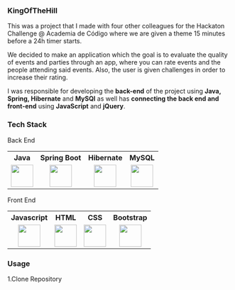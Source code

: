 ### KingOfTheHill

This was a project that I made with four other colleagues for the Hackaton Challenge @ Academia de Código where we are given a theme 15 minutes before a 24h timer starts. 
<p>We decided to make an application which the goal is to evaluate the quality of events and parties through an app, where you can rate events and the people attending said events. Also, the user is given challenges in order to increase their rating.</p>
<p>I was responsible for developing the <b>back-end</b> of the project using <b>Java, Spring, Hibernate</b> and <b>MySQl</b> as well has <b>connecting the back end and front-end</b> using <b>JavaScript</b> and <b>jQuery</b>.</p>

### <b>Tech Stack</b>

<p>Back End</p>

<table>
<tr>
<th>Java</th>
<th>Spring Boot</th>
<th>Hibernate</th>
<th>MySQL</th>

</tr>
<tr>
<td align="center"><img align="center" src="https://www.svgrepo.com/show/303388/java-4-logo.svg" height=50 width=50></td>
<td align="center"><img align="center" src="https://seeklogo.com/images/S/spring-logo-9A2BC78AAF-seeklogo.com.png" height=50 width=50></td>
<td align="center"><img src="https://seeklogo.com/images/H/hibernate-logo-8C95C75A24-seeklogo.com.png" height=50 width=50></td>
<td align="center"><img src="https://www.vectorlogo.zone/logos/mysql/mysql-official.svg" height=50 width=50></td>
</tr>
</table>
 
<p>Front End</p>
<table>
<tr>
<th>Javascript</th>
<th>HTML</th>
<th>CSS</th>
<th>Bootstrap</th>
</tr>
<tr>
<td align="center"><img src="https://upload.wikimedia.org/wikipedia/commons/9/99/Unofficial_JavaScript_logo_2.svg" height=50 width=50></td>
<td align="center"><img src="https://cdn.worldvectorlogo.com/logos/html-1.svg" height=50 width=50></td>
<td align="center"><img src="https://seeklogo.com/images/C/css-3-logo-023C1A7171-seeklogo.com.png" height=50 width=50></td>
<td align="center"><img align="center" src="https://upload.wikimedia.org/wikipedia/commons/b/b2/Bootstrap_logo.svg" height=50 width=50></td>
</tr>
</table>

### Usage

1.Clone Repository
